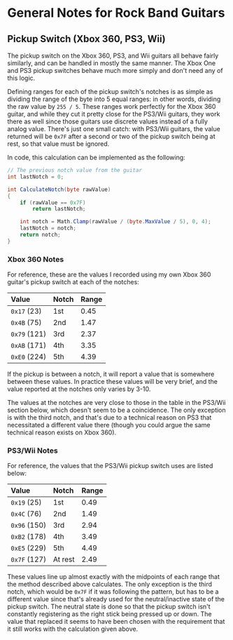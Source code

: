 # General Notes for Rock Band Guitars

## Pickup Switch (Xbox 360, PS3, Wii)

The pickup switch on the Xbox 360, PS3, and Wii guitars all behave fairly similarly, and can be handled in mostly the same manner. The Xbox One and PS3 pickup switches behave much more simply and don't need any of this logic.

Defining ranges for each of the pickup switch's notches is as simple as dividing the range of the byte into 5 equal ranges: in other words, dividing the raw value by `255 / 5`. These ranges work perfectly for the Xbox 360 guitar, and while they cut it pretty close for the PS3/Wii guitars, they work there as well since those guitars use discrete values instead of a fully analog value. There's just one small catch: with PS3/Wii guitars, the value returned will be `0x7F` after a second or two of the pickup switch being at rest, so that value must be ignored.

In code, this calculation can be implemented as the following:

```cs
// The previous notch value from the guitar
int lastNotch = 0;

int CalculateNotch(byte rawValue)
{
    if (rawValue == 0x7F)
        return lastNotch;

    int notch = Math.Clamp(rawValue / (byte.MaxValue / 5), 0, 4);
    lastNotch = notch;
    return notch;
}
```

### Xbox 360 Notes

For reference, these are the values I recorded using my own Xbox 360 guitar's pickup switch at each of the notches:

| Value        | Notch | Range |
| :----        | :---- | :---- |
| `0x17` (23)  | 1st   | 0.45  |
| `0x4B` (75)  | 2nd   | 1.47  |
| `0x79` (121) | 3rd   | 2.37  |
| `0xAB` (171) | 4th   | 3.35  |
| `0xE0` (224) | 5th   | 4.39  |

If the pickup is between a notch, it will report a value that is somewhere between these values. In practice these values will be very brief, and the value reported at the notches only varies by 3-10.

The values at the notches are very close to those in the table in the PS3/Wii section below, which doesn't seem to be a coincidence. The only exception is with the third notch, and that's due to a technical reason on PS3 that necessitated a different value there (though you could argue the same technical reason exists on Xbox 360).

### PS3/Wii Notes

For reference, the values that the PS3/Wii pickup switch uses are listed below:

| Value        | Notch   | Range |
| :----        | :----   | :---- |
| `0x19` (25)  | 1st     | 0.49  |
| `0x4C` (76)  | 2nd     | 1.49  |
| `0x96` (150) | 3rd     | 2.94  |
| `0xB2` (178) | 4th     | 3.49  |
| `0xE5` (229) | 5th     | 4.49  |
| `0x7F` (127) | At rest | 2.49  |

These values line up almost exactly with the midpoints of each range that the method described above calculates. The only exception is the third notch, which would be `0x7F` if it was following the pattern, but has to be a different value since that's already used for the neutral/inactive state of the pickup switch. The neutral state is done so that the pickup switch isn't constantly registering as the right stick being pressed up or down. The value that replaced it seems to have been chosen with the requirement that it still works with the calculation given above.
